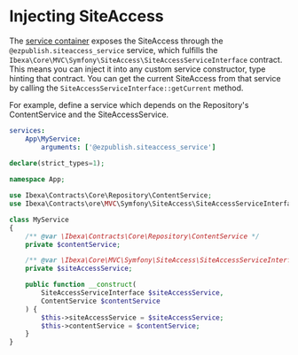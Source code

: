 # Injecting SiteAccess

The [service container](../../api/service_container.md) exposes the SiteAccess through the `@ezpublish.siteaccess_service` service, which fulfills the `Ibexa\Core\MVC\Symfony\SiteAccess\SiteAccessServiceInterface` contract.
This means you can inject it into any custom service constructor, type hinting that contract.
You can get the current SiteAccess from that service by calling the `SiteAccessServiceInterface::getCurrent` method.
	
For example, define a service which depends on the Repository's ContentService and the SiteAccessService.

``` yaml
services:
    App\MyService:
        arguments: ['@ezpublish.siteaccess_service']
```

``` php
declare(strict_types=1);
	
namespace App;

use Ibexa\Contracts\Core\Repository\ContentService;
use Ibexa\Contracts\ore\MVC\Symfony\SiteAccess\SiteAccessServiceInterface;

class MyService
{
    /** @var \Ibexa\Contracts\Core\Repository\ContentService */
    private $contentService;

    /** @var \Ibexa\Core\MVC\Symfony\SiteAccess\SiteAccessServiceInterface */
    private $siteAccessService;

    public function __construct(
        SiteAccessServiceInterface $siteAccessService,
        ContentService $contentService
    ) {
        $this->siteAccessService = $siteAccessService;
        $this->contentService = $contentService;
    }
}
```

